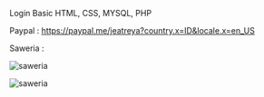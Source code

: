 Login Basic HTML, CSS, MYSQL, PHP



Paypal :
https://paypal.me/jeatreya?country.x=ID&locale.x=en_US

Saweria :



![saweria](https://github.com/user-attachments/assets/9f53be51-a075-49c4-b41a-1d8b9f9b38ef)

![saweria](https://github.com/user-attachments/assets/86e58239-826a-4a60-8173-b381ccda1f79)
